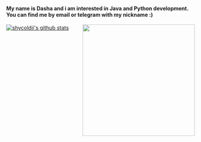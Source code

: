 <h4>My name is Dasha and i am interested in Java and Python development. You can find me by email or telegram with my nickname :)</h4>

<img src = "https://sites.google.com/site/daramultserial/_/rsrc/1399141496089/home/p_f.jpg?height=400&width=390" align="right" width="300">

[![shycoldii's github stats](https://github-readme-stats.vercel.app/api?username=shycoldii&show_icons=true)](https://github.com/shycoldii)
<!--
**shycoldii/shycoldii** is a ✨ _special_ ✨ repository because its `README.md` (this file) appears on your GitHub profile.


